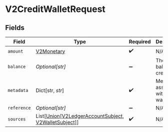 # V2CreditWalletRequest


## Fields

| Field                                                                                    | Type                                                                                     | Required                                                                                 | Description                                                                              |
| ---------------------------------------------------------------------------------------- | ---------------------------------------------------------------------------------------- | ---------------------------------------------------------------------------------------- | ---------------------------------------------------------------------------------------- |
| `amount`                                                                                 | [V2Monetary](../../models/shared/v2monetary.md)                                          | :heavy_check_mark:                                                                       | N/A                                                                                      |
| `balance`                                                                                | *Optional[str]*                                                                          | :heavy_minus_sign:                                                                       | The balance to credit                                                                    |
| `metadata`                                                                               | Dict[str, *str*]                                                                         | :heavy_check_mark:                                                                       | Metadata associated with the wallet.                                                     |
| `reference`                                                                              | *Optional[str]*                                                                          | :heavy_minus_sign:                                                                       | N/A                                                                                      |
| `sources`                                                                                | List[[Union[V2LedgerAccountSubject, V2WalletSubject]](../../models/shared/v2subject.md)] | :heavy_check_mark:                                                                       | N/A                                                                                      |